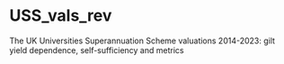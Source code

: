 # USS_vals_rev
The UK Universities Superannuation Scheme valuations 2014-2023: gilt yield dependence, self-sufficiency and metrics
